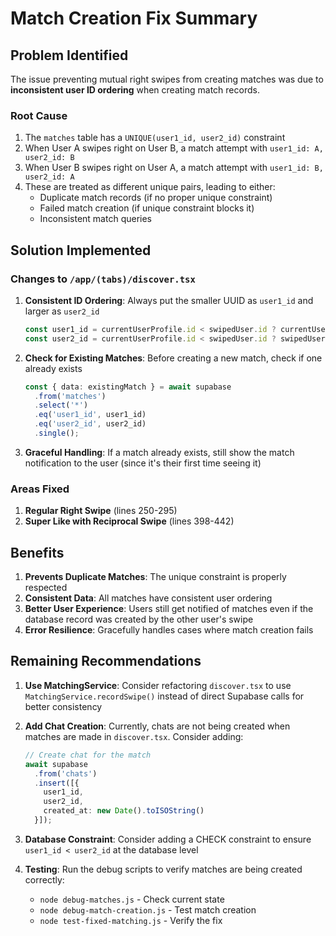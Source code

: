 # Match Creation Fix Summary

## Problem Identified

The issue preventing mutual right swipes from creating matches was due to **inconsistent user ID ordering** when creating match records.

### Root Cause

1. The `matches` table has a `UNIQUE(user1_id, user2_id)` constraint
2. When User A swipes right on User B, a match attempt with `user1_id: A, user2_id: B`
3. When User B swipes right on User A, a match attempt with `user1_id: B, user2_id: A`
4. These are treated as different unique pairs, leading to either:
   - Duplicate match records (if no proper unique constraint)
   - Failed match creation (if unique constraint blocks it)
   - Inconsistent match queries

## Solution Implemented

### Changes to `/app/(tabs)/discover.tsx`

1. **Consistent ID Ordering**: Always put the smaller UUID as `user1_id` and larger as `user2_id`
   ```typescript
   const user1_id = currentUserProfile.id < swipedUser.id ? currentUserProfile.id : swipedUser.id;
   const user2_id = currentUserProfile.id < swipedUser.id ? swipedUser.id : currentUserProfile.id;
   ```

2. **Check for Existing Matches**: Before creating a new match, check if one already exists
   ```typescript
   const { data: existingMatch } = await supabase
     .from('matches')
     .select('*')
     .eq('user1_id', user1_id)
     .eq('user2_id', user2_id)
     .single();
   ```

3. **Graceful Handling**: If a match already exists, still show the match notification to the user (since it's their first time seeing it)

### Areas Fixed

1. **Regular Right Swipe** (lines 250-295)
2. **Super Like with Reciprocal Swipe** (lines 398-442)

## Benefits

1. **Prevents Duplicate Matches**: The unique constraint is properly respected
2. **Consistent Data**: All matches have consistent user ordering
3. **Better User Experience**: Users still get notified of matches even if the database record was created by the other user's swipe
4. **Error Resilience**: Gracefully handles cases where match creation fails

## Remaining Recommendations

1. **Use MatchingService**: Consider refactoring `discover.tsx` to use `MatchingService.recordSwipe()` instead of direct Supabase calls for better consistency

2. **Add Chat Creation**: Currently, chats are not being created when matches are made in `discover.tsx`. Consider adding:
   ```typescript
   // Create chat for the match
   await supabase
     .from('chats')
     .insert([{
       user1_id,
       user2_id,
       created_at: new Date().toISOString()
     }]);
   ```

3. **Database Constraint**: Consider adding a CHECK constraint to ensure `user1_id < user2_id` at the database level

4. **Testing**: Run the debug scripts to verify matches are being created correctly:
   - `node debug-matches.js` - Check current state
   - `node debug-match-creation.js` - Test match creation
   - `node test-fixed-matching.js` - Verify the fix